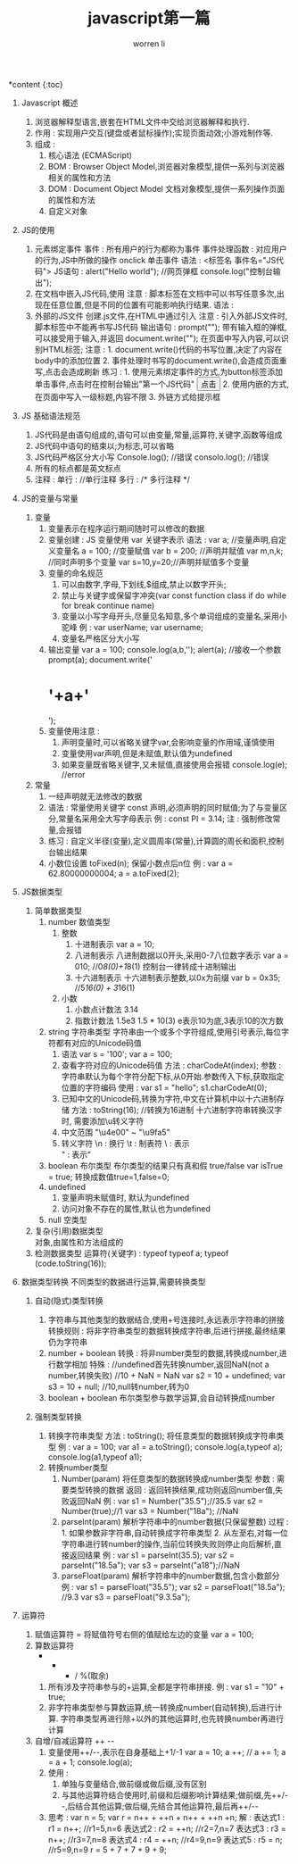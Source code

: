 ﻿---
layout: post
title: "javascript第一篇"
categories: javascript
tags: javascript 基础语法
author: worren li
---

*content
{:toc}



1. Javascript 概述
	1. 浏览器解释型语言,嵌套在HTML文件中交给浏览器解释和执行.
	2. 作用 : 实现用户交互(键盘或者鼠标操作);实现页面动效;小游戏制作等.
	3. 组成 :
		1. 核心语法 (ECMAScript)
		2. BOM : Browser Object Model,浏览器对象模型,提供一系列与浏览器相关的属性和方法
		3. DOM : Document Object Model 文档对象模型,提供一系列操作页面的属性和方法
		4. 自定义对象
2. JS的使用
	1. 元素绑定事件
		事件 : 所有用户的行为都称为事件
		事件处理函数 :
			对应用户的行为,JS中所做的操作
			onclick 单击事件
		语法 :
			<标签名 事件名="JS代码">
		JS语句 :
			alert("Hello world"); //网页弹框
			console.log("控制台输出");
	2. 在文档中嵌入JS代码,使用<script></script>
	   注意 :
	   	脚本标签在文档中可以书写任意多次,出现在任意位置,但是不同的位置有可能影响执行结果.
	   语法 :
	   		<script>
	   			JS 语句
	   		</script>
	3. 外部的JS文件
		创建.js文件,在HTML中通过<script src=""></script>引入
		注意 : 引入外部JS文件时,脚本标签中不能再书写JS代码
		输出语句 :
			prompt(""); 带有输入框的弹框,可以接受用于输入,并返回
			document.write(""); 在页面中写入内容,可以识别HTML标签;
			注意 :
				1. document.write()代码的书写位置,决定了内容在body中的添加位置
				2. 事件处理时书写的document.write(),会造成页面重写,点击会造成刷新
		练习 :
			1. 使用元素绑定事件的方式,为button标签添加单击事件,点击时在控制台输出"第一个JS代码"
				<button onclick="console.log('');">点击</button>
			2. 使用内嵌的方式,在页面中写入一级标题,内容不限
				<script>
					document.write("<h1></h1>");
				</script>
			3. 外链方式给提示框
				<script src=""></script>
3. JS 基础语法规范
	1. JS代码是由语句组成的,语句可以由变量,常量,运算符,关键字,函数等组成
	2. JS代码中语句的结束以;为标志,可以省略
	3. JS代码严格区分大小写
		Console.log(); //错误
		consolo.log(); //错误
	4. 所有的标点都是英文标点
	5. 注释 :
		单行 : //单行注释
		多行 : /* 多行注释 */

4. JS的变量与常量
	1. 变量
		1. 变量表示在程序运行期间随时可以修改的数据
		2. 变量创建 :
			JS 变量使用 var 关键字表示
			语法 :
				var a; //变量声明,自定义变量名
				a = 100; //变量赋值
				var b = 200; //声明并赋值
				var m,n,k; //同时声明多个变量
				var s=10,y=20;//声明并赋值多个变量
		3. 变量的命名规范
			1. 可以由数字,字母,下划线,$组成,禁止以数字开头;
			2. 禁止与关键字或保留字冲突(var const function class if do while for break continue name)
			3. 变量以小写字母开头,尽量见名知意,多个单词组成的变量名,采用小驼峰
				例 : 
					var userName;
					var username;
			4. 变量名严格区分大小写
		4. 输出变量
			var a = 100;
			console.log(a,b,'');
			alert(a); //接收一个参数
			prompt(a);
			document.write('<h1>'+a+'</h1>');
		5. 变量使用注意 :
			1. 声明变量时,可以省略关键字var,会影响变量的作用域,谨慎使用
			2. 变量使用var声明,但是未赋值,默认值为undefined
			3. 如果变量既省略关键字,又未赋值,直接使用会报错
				console.log(e); //error
	2. 常量
		1. 一经声明就无法修改的数据
		2. 语法 :
			常量使用关键字 const 声明,必须声明的同时赋值;为了与变量区分,常量名采用全大写字母表示
			例 :
				const PI = 3.14;
			注 : 强制修改常量,会报错	
		3. 练习 :
			自定义半径(变量),定义圆周率(常量),计算圆的周长和面积,控制台输出结果
		4. 小数位设置
			toFixed(n);
			保留小数点后n位
			例 :
				var a = 62.80000000004;
				a = a.toFixed(2);
5. JS数据类型
	1. 简单数据类型
		1. number 数值类型
			1. 整数
				1. 十进制表示
					var a = 10;
				2. 八进制表示
					八进制数据以0开头,采用0-7八位数字表示
					var a = 010; //0*8(0)+1*8(1)
					控制台一律转成十进制输出
				3. 十六进制表示
					十六进制表示整数,以0x为前缀
					var b = 0x35; //5*16(0) + 3*16(1)
			2. 小数
				1. 小数点计数法 3.14
				2. 指数计数法 1.5e3
					1.5 * 10(3)
					e表示10为底,3表示10的次方数
		2. string 字符串类型
			字符串由一个或多个字符组成,使用引号表示,每位字符都有对应的Unicode码值
			1. 语法
				var s = '100';
				var a = 100;
			2. 查看字符对应的Unicode码值
				方法 : charCodeAt(index);
				参数 : 字符串默认为每个字符分配下标,从0开始.参数传入下标,获取指定位置的字符编码
				使用 :
					var s1 = "hello";
					s1.charCodeAt(0);
			3. 已知中文的Unicode码,转换为字符,中文在计算机中以十六进制存储
				方法 : toString(16); //转换为16进制
				十六进制字符串转换汉字时, 需要添加\u转义字符
			4. 中文范围
				"\u4e00" ~ "\u9fa5"
			5. 转义字符
				\n  : 换行
				\t  : 制表符
				\\  : 表示\
				\"  : 表示"
		3. boolean 布尔类型
			布尔类型的结果只有真和假 true/false
			var isTrue = true;
			转换成数值true=1,false=0;
		4. undefined
			1. 变量声明未赋值时, 默认为undefined
			2. 访问对象不存在的属性,默认也为undefined
		5. null 空类型
	2. 复杂(引用)数据类型				
		对象,由属性和方法组成的
	3. 检测数据类型
		运算符(关键字) : typeof 
		typeof a;
		typeof (code.toString(16));
6. 数据类型转换
	不同类型的数据进行运算,需要转换类型
	1. 自动(隐式)类型转换
		1. 字符串与其他类型的数据结合,使用+号连接时,永远表示字符串的拼接
			转换规则 : 将非字符串类型的数据转换成字符串,后进行拼接,最终结果仍为字符串
		2. number + boolean
			转换 : 将非number类型的数据,转换成number,进行数学相加
			特殊 :
			//undefined首先转换number,返回NaN(not a number,转换失败)
			//10 + NaN = NaN
			var s2 = 10 + undefined;
			var s3 = 10 + null; //10,null转number,转为0
		3. boolean + boolean
			布尔类型参与数学运算,会自动转换成number

	2. 强制类型转换
		1. 转换字符串类型
			方法 : toString();
			将任意类型的数据转换成字符串类型
			例 :
				var a = 100;
				var a1 = a.toString();
				console.log(a,typeof a);
				console.log(a1,typeof a1);
		2. 转换number类型
			1. Number(param)
				将任意类型的数据转换成number类型
				参数 : 需要类型转换的数据
				返回 : 返回转换结果,成功则返回number值,失败返回NaN
				例 :
					var s1 = Number("35.5");//35.5
					var s2 = Number(true);//1
					var s3 = Number("18a"); //NaN
			2. parseInt(param)
				解析字符串中的number数据(只保留整数)
				过程 :
					1. 如果参数非字符串,自动转换成字符串类型
					2. 从左至右,对每一位字符串进行转number的操作,当前位转换失败则停止向后解析,直接返回结果
				例 :
					var s1 = parseInt(35.5);
					var s2 = parseInt("18.5a");
					var s3 = parseInt("a18");//NaN
			3. parseFloat(param)
				解析字符串中的number数据,包含小数部分
				例 :
					var s1 = parseFloat("35.5");
					var s2 = parseFloat("18.5a");
					//9.3
					var s3 = parseFloat("9.3.5a");
7. 运算符
	1. 赋值运算符 =
		将赋值符号右侧的值赋给左边的变量
		var a = 100;	
	2. 算数运算符
		+ - * / %(取余)	
		1. 所有涉及字符串参与的+运算,全都是字符串拼接.
			例 :
				var s1 = "10" + true;
		2. 非字符串类型参与算数运算,统一转换成number(自动转换),后进行计算.
		字符串类型再进行除+以外的其他运算时,也先转换number再进行计算
	3. 自增/自减运算符 ++ --
		1. 变量使用++/--,表示在自身基础上+1/-1
			var a = 10;
			a ++; // a += 1; a = a + 1;
			console.log(a);
		2. 使用 :
			1. 单独与变量结合,做前缀或做后缀,没有区别
			2. 与其他运算符结合使用时,前缀和后缀影响计算结果;做前缀,先++/--,后结合其他运算;做后缀,先结合其他运算符,最后再++/--
		3. 思考 :
			var n = 5;
			var r = n++ + ++n + n++ + ++n +n;
			解 :
				表达式1 : r1 = n++; //r1=5,n=6
				表达式2 : r2 = ++n; //r2=7,n=7
				表达式3 : r3 = n++; //r3=7,n=8
				表达式4 : r4 = ++n; //r4=9,n=9
				表达式5 : r5 = n; 	//r5=9,n=9
				r = 5 + 7 + 7 + 9 + 9;























